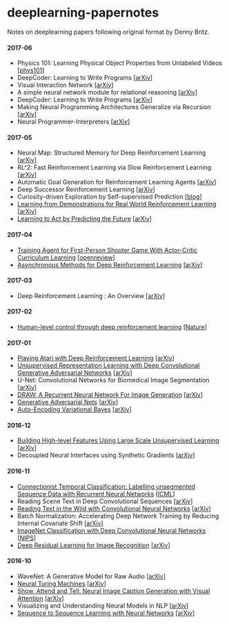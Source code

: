 # deeplearning-papernotes
Notes on deeplearning papers following original format by Denny Britz.

#### 2017-06

- Physics 101: Learning Physical Object Properties from Unlabeled Videos [[phys101](http://phys101.csail.mit.edu/)]
- DeepCoder: Learning to Write Programs [[arXiv](https://arxiv.org/abs/1611.01989v2)]
- Visual Interaction Network [[arXiv](https://arxiv.org/abs/1706.01433v1)]
- A simple neural network module for relational reasoning [[arXiv](https://arxiv.org/abs/1706.01427v1)]
- DeepCoder: Learning to Write Programs [[arXiv](https://arxiv.org/abs/1611.01989)]
- Making Neural Programming Architectures Generalize via Recursion [[arXiv](https://arxiv.org/abs/1704.06611)]
- Neural Programmer-Interpreters [[arXiv](https://arxiv.org/abs/1511.06279)]

#### 2017-05

- Neural Map: Structured Memory for Deep Reinforcement Learning [[arXiv](https://arxiv.org/abs/1702.08360)]
- RL^2: Fast Reinforcement Learning via Slow Reinforcement Learning [[arXiv](https://arxiv.org/abs/1611.02779)]
- Automatic Goal Generation for Reinforcement Learning Agents [[arXiv](https://arxiv.org/abs/1705.06366)]
- Deep Successor Reinforcement Learning [[arXiv](https://arxiv.org/abs/1606.02396)]
- Curiosity-driven Exploration by Self-supervised Prediction [[blog](https://pathak22.github.io/noreward-rl/)]
- [Learning from Demonstrations for Real World Reinforcement Learning](/notes/dqfd.md) [[arXiv](https://arxiv.org/abs/1704.03732)]
- [Learning to Act by Predicting the Future](/notes/learning_by_predicting.md) [[arXiv](https://arxiv.org/abs/1611.01779)]

#### 2017-04

- [Training Agent for First-Person Shooter Game With Actor-Critic Curriculum Learning](/notes/a3c_fps.md) [[openreview](https://openreview.net/pdf?id=Hk3mPK5gg)]
- [Asynchronous Methods for Deep Reinforcement Learning](/notes/a3c.md) [[arXiv](https://arxiv.org/abs/1602.01783)]

#### 2017-03

- Deep Reinforcement Learning : An Overview [[arXiv](https://arxiv.org/abs/1701.07274)]

#### 2017-02

- [Human-level control through deep reinforcement learning](/notes/dqn.md) [[Nature](http://www.nature.com/nature/journal/v518/n7540/full/nature14236.html)]

#### 2017-01

- [Playing Atari with Deep Reinforcement Learning](/notes/dqn.md) [[arXiv](https://arxiv.org/abs/1312.5602)]
- [Unsupervised Representation Learning with Deep Convolutional Generative Adversarial Networks](/notes/dcgan.md) [[arXiv](https://arxiv.org/abs/1511.06434)]
- U-Net: Convolutional Networks for Biomedical Image Segmentation [[arXiv](https://arxiv.org/abs/1505.04597)]
- [DRAW: A Recurrent Neural Network For Image Generation](/notes/draw.md) [[arXiv](https://arxiv.org/abs/1502.04623)]
- [Generative Adversarial Nets](/notes/gan.md) [[arXiv](https://arxiv.org/abs/1406.2661)]
- [Auto-Encoding Variational Bayes](/notes/vae.md) [[arXiv](https://arxiv.org/abs/1312.6114)]

#### 2016-12

- [Building High-level Features Using Large Scale Unsupervised Learning](/notes/google_unsupervised.md) [[arXiv](https://arxiv.org/abs/1112.6209)]
- Decoupled Neural Interfaces using Synthetic Gradients [[arXiv](https://arxiv.org/abs/1608.05343)]

#### 2016-11

- [Connectionist Temporal Classification: Labelling unsegmented Sequence Data with Recurrent Neural Networks](/notes/ctc.md) [[ICML](http://www.cs.toronto.edu/~graves/icml_2006.pdf)]
- Reading Scene Text in Deep Convolutional Sequences [[arXiv](https://arxiv.org/abs/1506.04395)]
- [Reading Text in the Wild with Convolutional Neural Networks](/notes/reading_text_in_wild.md) [[arXiv](https://arxiv.org/abs/1412.1842)]
- Batch Normalization: Accelerating Deep Network Training by Reducing Internal Covariate Shift [[arXiv](http://arxiv.org/abs/1502.03167)]
- [ImageNet Classification with Deep Convolutional Neural Networks](/notes/alexnet.md) [[NIPS](http://papers.nips.cc/paper/4824-imagenet-classification-with-deep-convolutional-neural-networks.pdf)]
- [Deep Residual Learning for Image Recognition](/notes/residual.md) [[arXiv](https://arxiv.org/abs/1512.03385)]

#### 2016-10

- WaveNet: A Generative Model for Raw Audio [[arXiv](http://arxiv.org/abs/1609.03499)]
- [Neural Turing Machines](/notes/ntm.md) [[arXiv](http://arxiv.org/abs/1410.5401)]
- [Show, Attend and Tell: Neural Image Caption Generation with Visual Attention](notes/attention.md) [[arXiv](http://arxiv.org/abs/1502.03044)]
- Visualizing and Understanding Neural Models in NLP [[arXiv](http://arxiv.org/abs/1506.01066)]
- [Sequence to Sequence Learning with Neural Networks](/notes/seq_to_seq.md) [[arXiv](http://arxiv.org/abs/1409.3215)]
